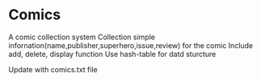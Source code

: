 # Comics
A comic collection system
Collection simple infornation(name,publisher,superhero,issue,review) for the comic
Include add, delete, display function
Use hash-table for datd sturcture

Update with comics.txt file
